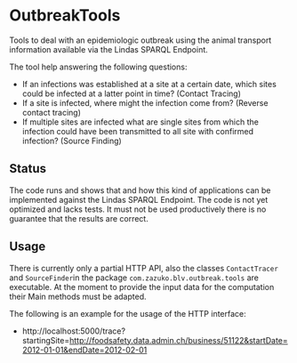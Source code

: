 # OutbreakTools

Tools to deal with an epidemiologic outbreak using the animal transport information
available via the Lindas SPARQL Endpoint.

The tool help answering the following questions:

* If an infections was established at a site at a certain date, which sites could
be infected at a latter point in time? (Contact Tracing)
* If a site is infected, where might the infection come from? (Reverse contact tracing)
* If multiple sites are infected what are single sites from which the infection 
could have been transmitted to all site with confirmed infection? (Source Finding) 

## Status

The code runs and shows that and how this kind of applications can be implemented
against the Lindas SPARQL Endpoint. The code is not yet optimized and lacks tests.
It must not be used productively there is no guarantee that the results are correct.

## Usage

There is currently only a partial HTTP API, also the classes `ContactTracer` and 
`SourceFinder`in the package `com.zazuko.blv.outbreak.tools` are executable. At 
the moment to provide the input data for the computation their Main methods
must be adapted.

The following is an example for the usage of the HTTP interface:

 * http://localhost:5000/trace?startingSite=http://foodsafety.data.admin.ch/business/51122&startDate=2012-01-01&endDate=2012-02-01